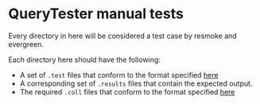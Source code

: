 # QueryTester manual tests

Every directory in here will be considered a test case by resmoke and evergreen.

Each directory here should have the following:

- A set of `.test` files that conform to the format specified [here](../../README.md)
- A corresponding set of `.results` files that contain the expected output.
- The required `.coll` files that conform to the format specified [here](../../README.md)
